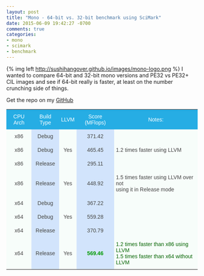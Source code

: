 ```yaml
---
layout: post
title: "Mono - 64-bit vs. 32-bit benchmark using SciMark"
date: 2015-06-09 19:42:27 -0700
comments: true
categories: 
- mono
- scimark
- benchmark
---
```

{% img left http://sushihangover.github.io/images/mono-logo.png %} I wanted to compare 64-bit and 32-bit mono versions and PE32 vs PE32+ CIL images and see if 64-bit really is faster, at least on the number crunching side of things.

Get the repo on my [GitHub]( https://github.com/sushihangover/scimark-csharp)

<div>
<style type="text/css">
.tg  {border-collapse:collapse;border-spacing:0;border-color:#999;}
.tg td{font-family:Arial, sans-serif;font-size:14px;padding:10px 5px;border-style:solid;border-width:0px;overflow:hidden;word-break:normal;border-color:#999;color:#444;background-color:#F7FDFA;}
.tg th{font-family:Arial, sans-serif;font-size:14px;font-weight:normal;padding:10px 5px;border-style:solid;border-width:0px;overflow:hidden;word-break:normal;border-color:#999;color:#fff;background-color:#26ADE4;}
.tg .tg-s6z2{text-align:center}
.tg .tg-5hgy{background-color:#D2E4FC;text-align:center}
.tg .tg-2xdq{background-color:#D2E4FC;font-weight:bold;color:#009901;text-align:center}
.tg .tg-y9vz{color:#036400}
</style>
</div>

<div class="tg-wrap"><table id="tg-sAgiW" class="tg">
  <tr>
    <th class="tg-s6z2">CPU Arch</th>
    <th class="tg-s6z2">Build Type</th>
    <th class="tg-s6z2">LLVM</th>
    <th class="tg-s6z2">Score (MFlops)</th>
    <th class="tg-031e">Notes:</th>
  </tr>
  <tr>
    <td class="tg-s6z2">x86</td>
    <td class="tg-5hgy">Debug</td>
    <td class="tg-s6z2"></td>
    <td class="tg-5hgy">371.42</td>
    <td class="tg-031e"><br></td>
  </tr>
  <tr>
    <td class="tg-s6z2">x86</td>
    <td class="tg-5hgy">Debug</td>
    <td class="tg-s6z2">Yes</td>
    <td class="tg-5hgy">465.45</td>
    <td class="tg-031e">1.2 times faster using LLVM</td>
  </tr>
  <tr>
    <td class="tg-s6z2">x86</td>
    <td class="tg-5hgy">Release</td>
    <td class="tg-s6z2"></td>
    <td class="tg-5hgy">295.11</td>
    <td class="tg-031e"></td>
  </tr>
  <tr>
    <td class="tg-s6z2">x86</td>
    <td class="tg-5hgy">Release</td>
    <td class="tg-s6z2">Yes</td>
    <td class="tg-5hgy">448.92</td>
    <td class="tg-031e">1.5 times faster using LLVM over not <br>using it in Release mode</td>
  </tr>
  <tr>
    <td class="tg-s6z2">x64</td>
    <td class="tg-5hgy">Debug</td>
    <td class="tg-s6z2"></td>
    <td class="tg-5hgy">367.22</td>
    <td class="tg-031e"></td>
  </tr>
  <tr>
    <td class="tg-s6z2">x64</td>
    <td class="tg-5hgy">Debug</td>
    <td class="tg-s6z2">Yes</td>
    <td class="tg-5hgy">559.28</td>
    <td class="tg-031e"></td>
  </tr>
  <tr>
    <td class="tg-s6z2">x64</td>
    <td class="tg-5hgy">Release</td>
    <td class="tg-s6z2"></td>
    <td class="tg-5hgy">370.79</td>
    <td class="tg-031e"></td>
  </tr>
  <tr>
    <td class="tg-s6z2">x64</td>
    <td class="tg-5hgy">Release</td>
    <td class="tg-s6z2">Yes</td>
    <td class="tg-2xdq">569.46</td>
    <td class="tg-y9vz">1.2 times faster than x86 using LLVM<br>1.5 times faster than x64 without LLVM</td>
  </tr>
</table></div>
<script type="text/javascript" charset="utf-8">var TgTableSort=window.TgTableSort||function(n,t){"use strict";function r(n,t){for(var e=[],o=n.childNodes,i=0;i<o.length;++i){var u=o[i];if("."==t.substring(0,1)){var a=t.substring(1);f(u,a)&&e.push(u)}else u.nodeName.toLowerCase()==t&&e.push(u);var c=r(u,t);e=e.concat(c)}return e}function e(n,t){var e=[],o=r(n,"tr");return o.forEach(function(n){var o=r(n,"td");t>=0&&t<o.length&&e.push(o[t])}),e}function o(n){return n.textContent||n.innerText||""}function i(n){return n.innerHTML||""}function u(n,t){var r=e(n,t);return r.map(o)}function a(n,t){var r=e(n,t);return r.map(i)}function c(n){var t=n.className||"";return t.match(/\S+/g)||[]}function f(n,t){return-1!=c(n).indexOf(t)}function s(n,t){f(n,t)||(n.className+=" "+t)}function d(n,t){if(f(n,t)){var r=c(n),e=r.indexOf(t);r.splice(e,1),n.className=r.join(" ")}}function v(n){d(n,L),d(n,E)}function l(n,t,e){r(n,"."+E).map(v),r(n,"."+L).map(v),e==T?s(t,E):s(t,L)}function g(n){return function(t,r){var e=n*t.str.localeCompare(r.str);return 0==e&&(e=t.index-r.index),e}}function h(n){return function(t,r){var e=+t.str,o=+r.str;return e==o?t.index-r.index:n*(e-o)}}function m(n,t,r){var e=u(n,t),o=e.map(function(n,t){return{str:n,index:t}}),i=e&&-1==e.map(isNaN).indexOf(!0),a=i?h(r):g(r);return o.sort(a),o.map(function(n){return n.index})}function p(n,t,r,o){for(var i=f(o,E)?N:T,u=m(n,r,i),c=0;t>c;++c){var s=e(n,c),d=a(n,c);s.forEach(function(n,t){n.innerHTML=d[u[t]]})}l(n,o,i)}function x(n,t){var r=t.length;t.forEach(function(t,e){t.addEventListener("click",function(){p(n,r,e,t)}),s(t,"tg-sort-header")})}var T=1,N=-1,E="tg-sort-asc",L="tg-sort-desc";return function(t){var e=n.getElementById(t),o=r(e,"tr"),i=o.length>0?r(o[0],"td"):[];0==i.length&&(i=r(o[0],"th"));for(var u=1;u<o.length;++u){var a=r(o[u],"td");if(a.length!=i.length)return}x(e,i)}}(document);document.addEventListener("DOMContentLoaded",function(n){TgTableSort("tg-sAgiW")});</script>


